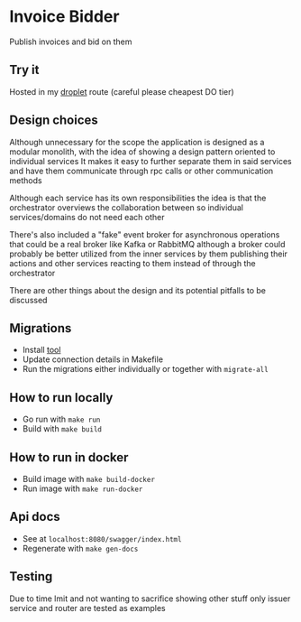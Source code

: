 # Invoice Bidder

Publish invoices and bid on them

## Try it
Hosted in my [droplet](ib.manueladalid.dev/swagger/index.html) route (careful please cheapest DO tier)

## Design choices
Although unnecessary for the scope the application is designed as a modular monolith,
with the idea of showing a design pattern oriented to individual services
It makes it easy to further separate them in said services and have them communicate through rpc calls or other communication methods

Although each service has its own responsibilities the idea is that the orchestrator overviews the collaboration between so individual services/domains
do not need each other

There's also included a "fake" event broker for asynchronous operations that could be a real broker like Kafka or RabbitMQ although
a broker could probably be better utilized from the inner services by them publishing their actions and other services reacting to them
instead of through the orchestrator

There are other things about the design and its potential pitfalls to be discussed

## Migrations
- Install [tool](https://github.com/golang-migrate/migrate/tree/master/cmd/migrate)
- Update connection details in Makefile
- Run the migrations either individually or together with `migrate-all`

## How to run locally
- Go run with `make run`
- Build with `make build`

## How to run in docker
- Build image with `make build-docker`
- Run image with `make run-docker`

## Api docs
- See at `localhost:8080/swagger/index.html`
- Regenerate with `make gen-docs`

## Testing
Due to time lmit and not wanting to sacrifice showing other stuff only issuer service and router are tested as examples
